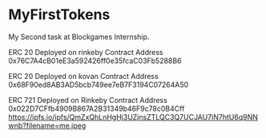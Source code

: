 # MyFirstTokens
My Second task at Blockgames Internship.

ERC 20 Deployed on rinkeby
Contract Address 0x76C7A4cB01eE3a592426ff0e35fcaC03Fb5288B6

ERC 20 Deployed on kovan 
Contract Address 0x68F90ed8AB3AD5bcb749ee7eB7F3194C07264A50

ERC 721 Deployed on Rinkeby
Contract Address 0x022D7CFfb4909B867A2B31349b46F9c78c0B4Cff
https://ipfs.io/ipfs/QmZxQhLnHgHj3UZjnsZTLQC3Q7UCJAU7iN7htU6q9NNwnb?filename=me.jpeg
